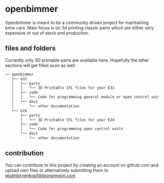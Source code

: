 # openbimmer
Openbimmer is meant to be a community driven project for maintaining bmw cars.
Main focus is on 3d printing classic parts which are either very expensive or out of stock and produciton.

## files and folders
Currently only 3D printable parts are available here.
Hopefully the other sections will get filled soon as well.

```bash
── openbimmer
   ├── e31
   │   ├── parts
   │   │   └── 3D Printable STL files for your E31
   │   ├── code
   │   │   └── Code for programming general module or open control units
   │   └── docs
   │       └── other documentation
   └── e24
       ├── parts
       │   └── 3D Printable STL files for your E24
       ├── code
       │   └── Code for programming open control units
       └── docs
           └── other documentation
```

## contribution
You can contribute to this project by creating an account on github.com and upload own files or alternatively submitting them to gluehbirnenkopf@leongregori.com
